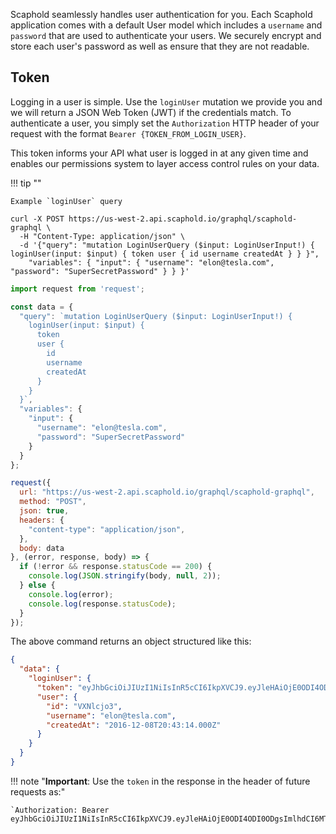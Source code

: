 Scaphold seamlessly handles user authentication for you. Each Scaphold application comes with a default User model which includes a `username` and `password` that are used to authenticate your users.
We securely encrypt and store each user's password as well as ensure that they are not readable.

## Token

Logging in a user is simple. Use the `loginUser` mutation we provide you and we will return a JSON Web Token (JWT) if the credentials match. To authenticate a user, you simply set the `Authorization` HTTP header of your request with the format `Bearer {TOKEN_FROM_LOGIN_USER}`.

This token informs your API what user is logged in at any given time and enables our permissions system to layer access control rules on your data.

!!! tip ""

    Example `loginUser` query

```shell
curl -X POST https://us-west-2.api.scaphold.io/graphql/scaphold-graphql \
  -H "Content-Type: application/json" \
  -d '{"query": "mutation LoginUserQuery ($input: LoginUserInput!) { loginUser(input: $input) { token user { id username createdAt } } }",
    "variables": { "input": { "username": "elon@tesla.com", "password": "SuperSecretPassword" } } }'
```

```javascript
import request from 'request';

const data = {
  "query": `mutation LoginUserQuery ($input: LoginUserInput!) {
    loginUser(input: $input) {
      token
      user {
        id
        username
        createdAt
      }
    }
  }`,
  "variables": {
    "input": {
      "username": "elon@tesla.com",
      "password": "SuperSecretPassword"
    }
  }
};

request({
  url: "https://us-west-2.api.scaphold.io/graphql/scaphold-graphql",
  method: "POST",
  json: true,
  headers: {
    "content-type": "application/json",
  },
  body: data
}, (error, response, body) => {
  if (!error && response.statusCode == 200) {
    console.log(JSON.stringify(body, null, 2));
  } else {
    console.log(error);
    console.log(response.statusCode);
  }
});
```

The above command returns an object structured like this:

```json
{
  "data": {
    "loginUser": {
      "token": "eyJhbGciOiJIUzI1NiIsInR5cCI6IkpXVCJ9.eyJleHAiOjE0ODI4ODI0ODgsImlhdCI6MTQ4MTU4NjQ4OCwiYXVkIjoiNDRiZTA4NmYtYmYzMy00OTk3LTgxMzYtOWMwMWQ5OWE4OGM0IiwiaXNzIjoiaHR0cHM6Ly9zY2FwaG9sZC5pbyIsInN1YiI6IjcifQ.TDRtD5vD7MIVrViDgVMThhzOzE_teufTo51a4GZ3aGA",
      "user": {
        "id": "VXNlcjo3",
        "username": "elon@tesla.com",
        "createdAt": "2016-12-08T20:43:14.000Z"
      }
    }
  }
}
```

!!! note "**Important**: Use the `token` in the response in the header of future requests as:"

    `Authorization: Bearer eyJhbGciOiJIUzI1NiIsInR5cCI6IkpXVCJ9.eyJleHAiOjE0ODI4ODI0ODgsImlhdCI6MTQ4MTU4NjQ4OCwiYXVkIjoiNDRiZTA4NmYtYmYzMy00OTk3LTgxMzYtOWMwMWQ5OWE4OGM0IiwiaXNzIjoiaHR0cHM6Ly9zY2FwaG9sZC5pbyIsInN1YiI6IjcifQ.TDRtD5vD7MIVrViDgVMThhzOzE_teufTo51a4GZ3aGA`
